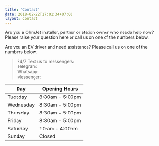 ```yaml
---
title: 'Contact'
date: 2018-02-22T17:01:34+07:00
layout: contact
---
```


Are you a OhmJet installer, partner or station owner who needs help now? Please raise your question here or call us on one of the numbers below.

Are you an EV driver and need assistance? Please call us on one of the numbers below.


> 24/7 Text us to messengers:\
Telegram:\
Whatsapp:\
Messenger:


| Day       | Opening Hours   |
| --------- | --------------- |
| Tuesday   | 8:30am - 5:00pm |
| Wednesday | 8:30am - 5:00pm |
| Thursday  | 8:30am - 5:00pm |
| Friday    | 8:30am - 5:00pm |
| Saturday  | 10:am - 4:00pm  |
| Sunday    | Closed          |



